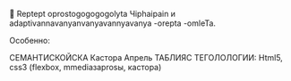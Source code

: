 🥚 Reptept oprostogogogogolyta
Чiphaipain и adaptivannavanyanvanyavannyavanya -orepta -omleTa.

Особенно:

СЕМАНТИСКОЙСКА
Кастора
Апрель
ТАБЛИЯС
ТЕГОЛОЛОГИИ:
Html5, css3 (flexbox, mmediaзaprosы, кастора)

